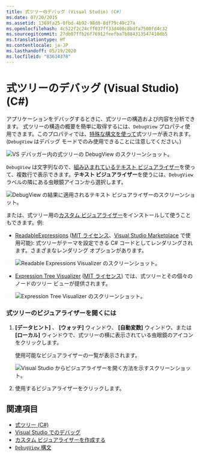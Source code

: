 ```yaml
---
title: 式ツリーのデバッグ (Visual Studio) (C#)
ms.date: 07/20/2015
ms.assetid: 1369fa25-0fbd-4b92-98d0-8df79c49c27a
ms.openlocfilehash: 4c522f2c24cff037ff33d400c8bdfa7500fd4c32
ms.sourcegitcommit: 27db07ffb26f76912feefba7b884313547410db5
ms.translationtype: HT
ms.contentlocale: ja-JP
ms.lasthandoff: 05/19/2020
ms.locfileid: "83614378"
---
```

# <a name="debugging-expression-trees-in-visual-studio-c"></a>式ツリーのデバッグ (Visual Studio) (C#)
アプリケーションをデバッグするときに、式ツリーの構造および内容を分析できます。 式ツリーの構造の概要を簡単に取得するには、`DebugView` プロパティ使用できます。このプロパティでは、[特殊な構文を使って](debugview-syntax.md)式ツリーが表されます。 (`DebugView` はデバッグ モードでのみ使用できることに注意してください。)  

![VS デバッガー内の式ツリーの DebugView のスクリーンショット。](media/debugging-expression-trees-in-visual-studio/debugview-expression-tree.png)

`DebugView` は文字列なので、[組み込まれているテキスト ビジュアライザー](https://docs.microsoft.com/visualstudio/debugger/view-strings-visualizer#open-a-string-visualizer)を使って、複数行で表示できます。**テキスト ビジュアライザー**を使うには、`DebugView` ラベルの隣にある虫眼鏡アイコンから選択します。

 ![DebugView の結果に適用されるテキスト ビジュアライザーのスクリーンショット。](media/debugging-expression-trees-in-visual-studio/string-visualizer-debugview.png)

または、式ツリー用の[カスタム ビジュアライザー](https://docs.microsoft.com/visualstudio/debugger/create-custom-visualizers-of-data)をインストールして使うこともできます。例:

- [ReadableExpressions](https://github.com/agileobjects/ReadableExpressions) ([MIT ライセンス](https://github.com/agileobjects/ReadableExpressions/blob/master/LICENSE.md)、[Visual Studio Marketplace](https://marketplace.visualstudio.com/items?itemName=vs-publisher-1232914.ReadableExpressionsVisualizers) で使用可能): 式ツリーがテーマを設定できる C# コードとしてレンダリングされます。さまざまなレンダリング オプションがあります。

  ![Readable Expressions Visualizer のスクリーンショット。](media/debugging-expression-trees-in-visual-studio/readable-expressions-visualizer.png)

- [Expression Tree Visualizer](https://github.com/zspitz/ExpressionTreeVisualizer/blob/master/README.md) ([MIT ライセンス](https://github.com/zspitz/ExpressionTreeVisualizer/blob/master/LICENSE)) では、式ツリーとその個々のノードのツリー ビューが提供されます。

  ![Expression Tree Visualizer のスクリーンショット。](media/debugging-expression-trees-in-visual-studio/expression-tree-visualizer.png)

### <a name="to-open-a-visualizer-for-an-expression-tree"></a>式ツリーのビジュアライザーを開くには  
  
1. **[データヒント]** 、 **[ウォッチ]** ウィンドウ、 **[自動変数]** ウィンドウ、または **[ローカル]** ウィンドウで、式ツリーの横に表示されている虫眼鏡のアイコンをクリックします。  

    使用可能なビジュアライザーの一覧が表示されます。

    ![Visual Studio からビジュアライザーを開く方法を示すスクリーンショット。](media/debugging-expression-trees-in-visual-studio/expression-tree-visualizers.png)

2. 使用するビジュアライザーをクリックします。  
  
## <a name="see-also"></a>関連項目

- [式ツリー (C#)](./index.md)
- [Visual Studio でのデバッグ](/visualstudio/debugger/debugger-feature-tour)
- [カスタム ビジュアライザーを作成する](/visualstudio/debugger/create-custom-visualizers-of-data)
- [`DebugView` 構文](debugview-syntax.md)
